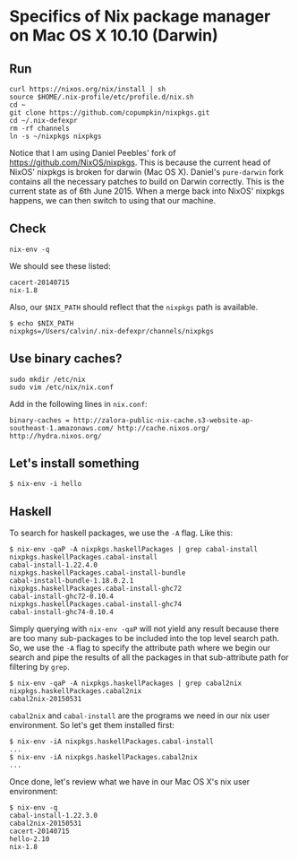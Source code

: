 # Specifics of Nix package manager on Mac OS X 10.10 (Darwin)

## Run

```
curl https://nixos.org/nix/install | sh
source $HOME/.nix-profile/etc/profile.d/nix.sh
cd ~
git clone https://github.com/copumpkin/nixpkgs.git
cd ~/.nix-defexpr
rm -rf channels
ln -s ~/nixpkgs nixpkgs
```

Notice that I am using Daniel Peebles' fork of https://github.com/NixOS/nixpkgs.  This is because the current head of NixOS' nixpkgs is broken for darwin (Mac OS X). Daniel's `pure-darwin` fork contains all the necessary patches to build on Darwin correctly.  This is the current state as of 6th June 2015.  When a merge back into NixOS' nixpkgs happens, we can then switch to using that our machine.

## Check

```
nix-env -q
```

We should see these listed:

```
cacert-20140715
nix-1.8
```

Also, our `$NIX_PATH` should reflect that the `nixpkgs` path is available.

```
$ echo $NIX_PATH
nixpkgs=/Users/calvin/.nix-defexpr/channels/nixpkgs
```

## Use binary caches?

```
sudo mkdir /etc/nix
sudo vim /etc/nix/nix.conf
```

Add in the following lines in `nix.conf`:

```
binary-caches = http://zalora-public-nix-cache.s3-website-ap-southeast-1.amazonaws.com/ http://cache.nixos.org/ http://hydra.nixos.org/
```

## Let's install something

```
$ nix-env -i hello
```

## Haskell

To search for haskell packages, we use the `-A` flag.  Like this:

```
$ nix-env -qaP -A nixpkgs.haskellPackages | grep cabal-install
nixpkgs.haskellPackages.cabal-install                                cabal-install-1.22.4.0
nixpkgs.haskellPackages.cabal-install-bundle                         cabal-install-bundle-1.18.0.2.1
nixpkgs.haskellPackages.cabal-install-ghc72                          cabal-install-ghc72-0.10.4
nixpkgs.haskellPackages.cabal-install-ghc74                          cabal-install-ghc74-0.10.4
```

Simply querying with `nix-env -qaP` will not yield any result because there are too many sub-packages to be included into the top level search path. So, we use the `-A` flag to specify the attribute path where we begin our search and pipe the results of all the packages in that sub-attribute path for filtering by `grep`.

```
$ nix-env -qaP -A nixpkgs.haskellPackages | grep cabal2nix
nixpkgs.haskellPackages.cabal2nix                                    cabal2nix-20150531
```

`cabal2nix` and `cabal-install` are the programs we need in our nix user environment. So let's get them installed first:

```
$ nix-env -iA nixpkgs.haskellPackages.cabal-install
...
$ nix-env -iA nixpkgs.haskellPackages.cabal2nix
...

```

Once done, let's review what we have in our Mac OS X's nix user environment:

```
$ nix-env -q
cabal-install-1.22.3.0
cabal2nix-20150531
cacert-20140715
hello-2.10
nix-1.8
```


